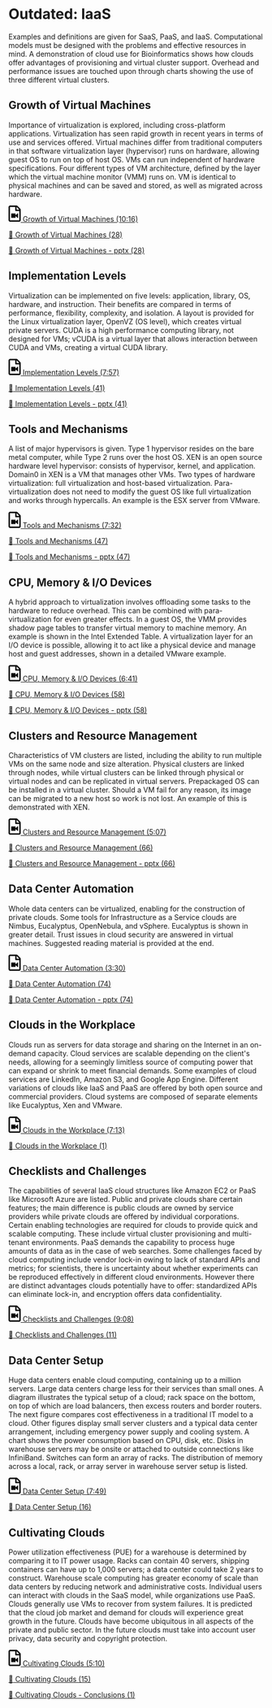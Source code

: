 Outdated: IaaS
==============

Examples and definitions are given for SaaS, PaaS, and IaaS.
Computational models must be designed with the problems and effective
resources in mind. A demonstration of cloud use for Bioinformatics shows
how clouds offer advantages of provisioning and virtual cluster support.
Overhead and performance issues are touched upon through charts showing
the use of three different virtual clusters.

Growth of Virtual Machines
--------------------------

Importance of virtualization is explored, including cross-platform
applications. Virtualization has seen rapid growth in recent years in
terms of use and services offered. Virtual machines differ from
traditional computers in that software virtualization layer (hypervisor)
runs on hardware, allowing guest OS to run on top of host OS. VMs can
run independent of hardware specifications. Four different types of VM
architecture, defined by the layer which the virtual machine monitor
(VMM) runs on. VM is identical to physical machines and can be saved and
stored, as well as migrated across hardware.

[![Video](images/video.png) Growth of Virtual Machines (10:16)](https://www.youtube.com/watch?v=5oKoAPCXLws)

[:scroll: Growth of Virtual Machines (28)](https://drive.google.com/open?id=0B88HKpainTSfQU1uQmxZWHdWQ1k)

[:scroll: Growth of Virtual Machines - pptx (28)](https://drive.google.com/open?id=0B88HKpainTSfb1ZhWG4zTEg0SVk)

Implementation Levels
---------------------

Virtualization can be implemented on five levels: application, library,
OS, hardware, and instruction. Their benefits are compared in terms of
performance, flexibility, complexity, and isolation. A layout is
provided for the Linux virtualization layer, OpenVZ (OS level), which
creates virtual private servers. CUDA is a high performance computing
library, not designed for VMs; vCUDA is a virtual layer that allows
interaction between CUDA and VMs, creating a virtual CUDA library.

[![Video](images/video.png) Implementation Levels (7:57)](https://www.youtube.com/watch?v=Le-kv-eAhvg)

[:scroll: Implementation Levels (41)](https://drive.google.com/open?id=0B88HKpainTSfQU1uQmxZWHdWQ1k)

[:scroll: Implementation Levels - pptx (41)](https://drive.google.com/open?id=0B88HKpainTSfb1ZhWG4zTEg0SVk)


Tools and Mechanisms
--------------------

A list of major hypervisors is given. Type 1 hypervisor resides on the
bare metal computer, while Type 2 runs over the host OS. XEN is an open
source hardware level hypervisor: consists of hypervisor, kernel, and
application. Domain0 in XEN is a VM that manages other VMs. Two types of
hardware virtualization: full virtualization and host-based
virtualization. Para-virtualization does not need to modify the guest OS
like full virtualization and works through hypercalls. An example is the
ESX server from VMware.

[![Video](images/video.png) Tools and Mechanisms (7:32)](https://www.youtube.com/watch?v=VYz5rp5HDVE)

[:scroll: Tools and Mechanisms (47)](https://drive.google.com/open?id=0B88HKpainTSfQU1uQmxZWHdWQ1k)

[:scroll: Tools and Mechanisms - pptx (47)](https://drive.google.com/open?id=0B88HKpainTSfb1ZhWG4zTEg0SVk)

CPU, Memory & I/O Devices
-------------------------

A hybrid approach to virtualization involves offloading some tasks to
the hardware to reduce overhead. This can be combined with
para-virtualization for even greater effects. In a guest OS, the VMM
provides shadow page tables to transfer virtual memory to machine
memory. An example is shown in the Intel Extended Table. A
virtualization layer for an I/O device is possible, allowing it to act
like a physical device and manage host and guest addresses, shown in a
detailed VMware example.

[![Video](images/video.png) CPU, Memory \& I/O Devices (6:41)](https://www.youtube.com/watch?v=I_J4eUUavSY)

[:scroll: CPU, Memory \& I/O Devices (58)](https://drive.google.com/open?id=0B88HKpainTSfQU1uQmxZWHdWQ1k)

[:scroll: CPU, Memory \& I/O Devices - pptx (58)](https://drive.google.com/open?id=0B88HKpainTSfb1ZhWG4zTEg0SVk)

Clusters and Resource Management
--------------------------------

Characteristics of VM clusters are listed, including the ability to run
multiple VMs on the same node and size alteration. Physical clusters are
linked through nodes, while virtual clusters can be linked through
physical or virtual nodes and can be replicated in virtual servers.
Prepackaged OS can be installed in a virtual cluster. Should a VM fail
for any reason, its image can be migrated to a new host so work is not
lost. An example of this is demonstrated with XEN.

[![Video](images/video.png) Clusters and Resource Management (5:07)](https://www.youtube.com/watch?v=Mn9pgGtFy4g)

[:scroll: Clusters and Resource Management (66)](https://drive.google.com/open?id=0B88HKpainTSfQU1uQmxZWHdWQ1k)

[:scroll: Clusters and Resource Management - pptx (66)](https://drive.google.com/open?id=0B88HKpainTSfb1ZhWG4zTEg0SVk)

Data Center Automation
----------------------

Whole data centers can be virtualized, enabling for the construction of
private clouds. Some tools for Infrastructure as a Service clouds are
Nimbus, Eucalyptus, OpenNebula, and vSphere. Eucalyptus is shown in
greater detail. Trust issues in cloud security are answered in virtual
machines. Suggested reading material is provided at the end.

[![Video](images/video.png) Data Center Automation (3:30)](https://www.youtube.com/watch?v=mvXBRvTwAVg)

[:scroll: Data Center Automation (74)](https://drive.google.com/open?id=0B88HKpainTSfQU1uQmxZWHdWQ1k)

[:scroll: Data Center Automation - pptx (74)](https://drive.google.com/open?id=0B88HKpainTSfb1ZhWG4zTEg0SVk)

Clouds in the Workplace
-----------------------

Clouds run as servers for data storage and sharing on the Internet in an
on-demand capacity. Cloud services are scalable depending on the
client's needs, allowing for a seemingly limitless source of computing
power that can expand or shrink to meet financial demands. Some examples
of cloud services are LinkedIn, Amazon S3, and Google App Engine.
Different variations of clouds like IaaS and PaaS are offered by both
open source and commercial providers. Cloud systems are composed of
separate elements like Eucalyptus, Xen and VMware.

[![Video](images/video.png) Clouds in the Workplace (7:13)](https://www.youtube.com/watch?v=Endt6mWUfEo)

[:scroll: Clouds in the Workplace (1)](https://drive.google.com/open?id=1kkTi8YXMR7cPR-9nWgnj9UgkXm4rUfHm)

Checklists and Challenges
-------------------------

The capabilities of several IaaS cloud structures like Amazon EC2 or
PaaS like Microsoft Azure are listed. Public and private clouds share
certain features; the main difference is public clouds are owned by
service providers while private clouds are offered by individual
corporations. Certain enabling technologies are required for clouds to
provide quick and scalable computing. These include virtual cluster
provisioning and multi-tenant environments. PaaS demands the capability
to process huge amounts of data as in the case of web searches. Some
challenges faced by cloud computing include vendor lock-in owing to lack
of standard APIs and metrics; for scientists, there is uncertainty about
whether experiments can be reproduced effectively in different cloud
environments. However there are distinct advantages clouds potentially
have to offer: standardized APIs can eliminate lock-in, and encryption
offers data confidentiality.

[![Video](images/video.png) Checklists and Challenges (9:08)](https://www.youtube.com/watch?v=cwtWpZcWuQ0)

[:scroll: Checklists and Challenges (11)](https://drive.google.com/open?id=1kkTi8YXMR7cPR-9nWgnj9UgkXm4rUfHm)

Data Center Setup
-----------------

Huge data centers enable cloud computing, containing up to a million
servers. Large data centers charge less for their services than small
ones. A diagram illustrates the typical setup of a cloud; rack space on
the bottom, on top of which are load balancers, then excess routers and
border routers. The next figure compares cost effectiveness in a
traditional IT model to a cloud. Other figures display small server
clusters and a typical data center arrangement, including emergency
power supply and cooling system. A chart shows the power consumption
based on CPU, disk, etc. Disks in warehouse servers may be onsite or
attached to outside connections like InfiniBand. Switches can form an
array of racks. The distribution of memory across a local, rack, or
array server in warehouse server setup is listed.

[![Video](images/video.png) Data Center Setup (7:49)](https://www.youtube.com/watch?v=zBVtXzqF2ew)

[:scroll: Data Center Setup (16)](https://drive.google.com/open?id=1kkTi8YXMR7cPR-9nWgnj9UgkXm4rUfHm)

Cultivating Clouds
------------------

Power utilization effectiveness (PUE) for a warehouse is determined by
comparing it to IT power usage. Racks can contain 40 servers, shipping
containers can have up to 1,000 servers; a data center could take 2
years to construct. Warehouse scale computing has greater economy of
scale than data centers by reducing network and administrative costs.
Individual users can interact with clouds in the SaaS model, while
organizations use PaaS. Clouds generally use VMs to recover from system
failures. It is predicted that the cloud job market and demand for
clouds will experience great growth in the future. Clouds have become
ubiquitous in all aspects of the private and public sector. In the
future clouds must take into account user privacy, data security and
copyright protection.

[![Video](images/video.png) Cultivating Clouds (5:10)](https://www.youtube.com/watch?v=zxoqRdvXM28)

[:scroll: Cultivating Clouds (15)](https://drive.google.com/open?id=1tTiWbi5_elBXmB--wMiCCB-3KtJa50AP)

[:scroll: Cultivating Clouds - Conclusions (1)](https://drive.google.com/open?id=15ofQSh3-BQNzTeycnEgKh5UXqGR3YMiz)
